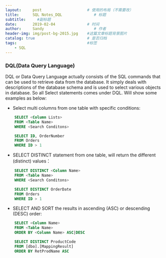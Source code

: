 ```yaml
---
layout:     post                    # 使用的布局（不需要改）
title:      SQL Notes_DQL              # 标题 
subtitle:     #副标题
date:       2019-02-04              # 时间
author:     Sandy                      # 作者
header-img: img/post-bg-2015.jpg    #这篇文章标题背景图片
catalog: true                       # 是否归档
tags:                               #标签
    - SQL
---
```


### DQL(Data Query Language)

DQL or Data Query Language actually consists of the SQL commands that can be used to retrieve data from the database. It simply deals with descriptions of the database schema and is used to select various objects in database. So all Select statements comes under DQL. Will show some examples as below:

- Select multi columns from one table with specific conditions:

```sql
    SELECT <Column Lists>
    FROM <Table Name>
    WHERE <Search Conditons>
```
```sql
    SELECT ID, OrderNumber 
    FROM Orders  
    WHERE ID > 1
```



- SELECT DISTINCT statement from one table, will return the different (distinct) values：
```sql
    SELECT DISTINCT <Column Name>
    FROM <Table Name>
    WHERE <Search Conditons>
```
```sql
    SELECT DISTINCT OrderDate 
    FROM Orders  
    WHERE ID > 1
```

- SELECT AND SORT the results in ascending (ASC) or descending (DESC) order:

```sql
    SELECT <Column Name>
    FROM <Table Name>
    ORDER BY <Column Name> ASC|DESC 
```
```sql
    SELECT DISTINCT ProductCode 
    FROM [dbo].[MappingResult]
    ORDER BY RetProdName ASC 
```

